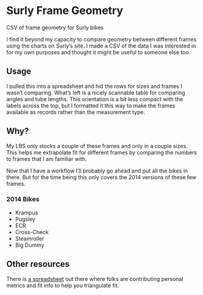 Surly Frame Geometry
============
CSV of frame geometry for Surly bikes

I find it beyond my capacity to compare geometry between different frames using the charts on Surly’s site. I made a CSV of the data I was interested in for my own purposes and thought it might be useful to someone else too.

## Usage
I pulled this into a spreadsheet and hid the rows for sizes and frames I wasn’t comparing. What’s left is a nicely scannable table for comparing angles and tube lengths. This orientation is a bit less compact with the labels across the top, but I formatted it this way to make the frames available as records rather than the measurement type.

## Why?
My LBS only stocks a couple of these frames and only in a couple sizes. This helps me extrapolate fit for different frames by comparing the numbers to frames that I am familiar with.

Now that I have a workflow I’ll probably go ahead and put all the bikes in there. But for the time being this only covers the 2014 versions of these few frames.

### 2014 Bikes
- Krampus
- Pugsley
- ECR
- Cross-Check
- Steamroller
- Big Dummy

## Other resources
There is [a spreadsheet](https://docs.google.com/a/buildium.com/spreadsheet/ccc?key=0AjcKyUe3m-FlcGRiNXJsTDFuczBYTHhNMzFXcHZrQ3c#gid=0) out there where folks are contributing personal metrics and fit info to help you triangulate fit.
